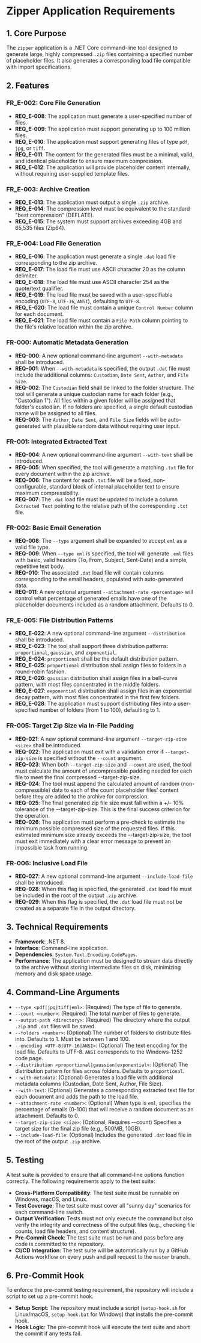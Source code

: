# Zipper Application Requirements

## 1. Core Purpose

The `zipper` application is a .NET Core command-line tool designed to generate large, highly compressed `.zip` files containing a specified number of placeholder files. It also generates a corresponding load file compatible with import specifications.

## 2. Features

### FR_E-002: Core File Generation
- **REQ_E-008**: The application must generate a user-specified number of files.
- **REQ_E-009**: The application must support generating up to 100 million files.
- **REQ_E-010**: The application must support generating files of type `pdf`, `jpg`, or `tiff`.
- **REQ_E-011**: The content for the generated files must be a minimal, valid, and identical placeholder to ensure maximum compression.
- **REQ_E-012**: The application will provide placeholder content internally, without requiring user-supplied template files.

### FR_E-003: Archive Creation
- **REQ_E-013**: The application must output a single `.zip` archive.
- **REQ_E-014**: The compression level must be equivalent to the standard "best compression" (DEFLATE).
- **REQ_E-015**: The system must support archives exceeding 4GB and 65,535 files (Zip64).

### FR_E-004: Load File Generation
- **REQ_E-016**: The application must generate a single `.dat` load file corresponding to the zip archive.
- **REQ_E-017**: The load file must use ASCII character 20 as the column delimiter.
- **REQ_E-018**: The load file must use ASCII character 254 as the quote/text qualifier.
- **REQ_E-019**: The load file must be saved with a user-specifiable encoding (`UTF-8`, `UTF-16`, `ANSI`), defaulting to `UTF-8`.
- **REQ_E-020**: The load file must contain a unique `Control Number` column for each document.
- **REQ_E-021**: The load file must contain a `File Path` column pointing to the file's relative location within the zip archive.

### FR-000: Automatic Metadata Generation
- **REQ-000**: A new optional command-line argument `--with-metadata` shall be introduced.
- **REQ-001**: When `--with-metadata` is specified, the output `.dat` file must include the additional columns: `Custodian`, `Date Sent`, `Author`, and `File Size`.
- **REQ-002**: The `Custodian` field shall be linked to the folder structure. The tool will generate a unique custodian name for each folder (e.g., "Custodian 1"). All files within a given folder will be assigned that folder's custodian. If no folders are specified, a single default custodian name will be assigned to all files.
- **REQ-003**: The `Author`, `Date Sent`, and `File Size` fields will be auto-generated with plausible random data without requiring user input.

### FR-001: Integrated Extracted Text
- **REQ-004**: A new optional command-line argument `--with-text` shall be introduced.
- **REQ-005**: When specified, the tool will generate a matching `.txt` file for every document within the zip archive.
- **REQ-006**: The content for each `.txt` file will be a fixed, non-configurable, standard block of internal placeholder text to ensure maximum compressibility.
- **REQ-007**: The `.dat` load file must be updated to include a column `Extracted Text` pointing to the relative path of the corresponding `.txt` file.

### FR-002: Basic Email Generation
- **REQ-008**: The `--type` argument shall be expanded to accept `eml` as a valid file type.
- **REQ-009**: When `--type eml` is specified, the tool will generate `.eml` files with basic, valid headers (To, From, Subject, Sent-Date) and a simple, repetitive text body.
- **REQ-010**: The associated `.dat` load file will contain columns corresponding to the email headers, populated with auto-generated data.
- **REQ-011**: A new optional argument `--attachment-rate <percentage>` will control what percentage of generated emails have one of the placeholder documents included as a random attachment. Defaults to 0.

### FR_E-005: File Distribution Patterns
- **REQ_E-022**: A new optional command-line argument `--distribution` shall be introduced.
- **REQ_E-023**: The tool shall support three distribution patterns: `proportional`, `gaussian`, and `exponential`.
- **REQ_E-024**: `proportional` shall be the default distribution pattern.
- **REQ_E-025**: `proportional` distribution shall assign files to folders in a round-robin fashion.
- **REQ_E-026**: `gaussian` distribution shall assign files in a bell-curve pattern, with most files concentrated in the middle folders.
- **REQ_E-027**: `exponential` distribution shall assign files in an exponential decay pattern, with most files concentrated in the first few folders.
- **REQ_E-028**: The application must support distributing files into a user-specified number of folders (from 1 to 100), defaulting to 1.

### FR-005: Target Zip Size via In-File Padding
- **REQ-021**: A new optional command-line argument `--target-zip-size <size>` shall be introduced.
- **REQ-022**: The application must exit with a validation error if `--target-zip-size` is specified without the `--count` argument.
- **REQ-023**: When both `--target-zip-size` and `--count` are used, the tool must calculate the amount of uncompressible padding needed for each file to meet the final compressed --target-zip-size.
- **REQ-024**: The tool must append the calculated amount of random (non-compressible) data to each of the count placeholder files' content before they are added to the archive for compression.
- **REQ-025**: The final generated zip file size must fall within a +/- 10% tolerance of the --target-zip-size. This is the final success criterion for the operation.
- **REQ-026**: The application must perform a pre-check to estimate the minimum possible compressed size of the requested files. If this estimated minimum size already exceeds the --target-zip-size, the tool must exit immediately with a clear error message to prevent an impossible task from running.

### FR-006: Inclusive Load File
- **REQ-027**: A new optional command-line argument `--include-load-file` shall be introduced.
- **REQ-028**: When this flag is specified, the generated `.dat` load file must be included in the root of the output `.zip` archive.
- **REQ-029**: When this flag is specified, the `.dat` load file must not be created as a separate file in the output directory.

## 3. Technical Requirements

- **Framework**: .NET 8.
- **Interface**: Command-line application.
- **Dependencies**: `System.Text.Encoding.CodePages`.
- **Performance**: The application must be designed to stream data directly to the archive without storing intermediate files on disk, minimizing memory and disk space usage.

## 4. Command-Line Arguments

- `--type <pdf|jpg|tiff|eml>`: (Required) The type of file to generate.
- `--count <number>`: (Required) The total number of files to generate.
- `--output-path <directory>`: (Required) The directory where the output `.zip` and `.dat` files will be saved.
- `--folders <number>`: (Optional) The number of folders to distribute files into. Defaults to 1. Must be between 1 and 100.
- `--encoding <UTF-8|UTF-16|ANSI>`: (Optional) The text encoding for the load file. Defaults to UTF-8. `ANSI` corresponds to the Windows-1252 code page.
- `--distribution <proportional|gaussian|exponential>`: (Optional) The distribution pattern for files across folders. Defaults to `proportional`.
- `--with-metadata`: (Optional) Generates a load file with additional metadata columns (Custodian, Date Sent, Author, File Size).
- `--with-text`: (Optional) Generates a corresponding extracted text file for each document and adds the path to the load file.
- `--attachment-rate <number>`: (Optional) When type is `eml`, specifies the percentage of emails (0-100) that will receive a random document as an attachment. Defaults to 0.
- `--target-zip-size <size>`: (Optional, Requires --count) Specifies a target size for the final zip file (e.g., 500MB, 10GB).
- `--include-load-file`: (Optional) Includes the generated `.dat` load file in the root of the output `.zip` archive.

## 5. Testing

A test suite is provided to ensure that all command-line options function correctly. The following requirements apply to the test suite:

-   **Cross-Platform Compatibility**: The test suite must be runnable on Windows, macOS, and Linux.
-   **Test Coverage**: The test suite must cover all "sunny day" scenarios for each command-line switch.
-   **Output Verification**: Tests must not only execute the command but also verify the integrity and correctness of the output files (e.g., checking file counts, load file headers, and content structure).
-   **Pre-Commit Check**: The test suite must be run and pass before any code is committed to the repository.
-   **CI/CD Integration**: The test suite will be automatically run by a GitHub Actions workflow on every push and pull request to the `master` branch.

## 6. Pre-Commit Hook

To enforce the pre-commit testing requirement, the repository will include a script to set up a pre-commit hook.

-   **Setup Script**: The repository must include a script (`setup-hook.sh` for Linux/macOS, `setup-hook.bat` for Windows) that installs the pre-commit hook.
-   **Hook Logic**: The pre-commit hook will execute the test suite and abort the commit if any tests fail.
